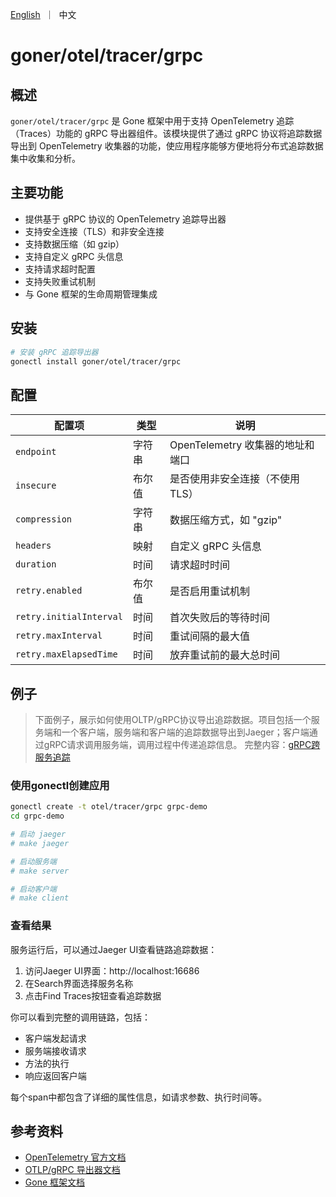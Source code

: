 <p>
    <a href="README.md">English</a>&nbsp ｜&nbsp 中文
</p>

# goner/otel/tracer/grpc

## 概述

`goner/otel/tracer/grpc` 是 Gone 框架中用于支持 OpenTelemetry 追踪（Traces）功能的 gRPC 导出器组件。该模块提供了通过 gRPC 协议将追踪数据导出到 OpenTelemetry 收集器的功能，使应用程序能够方便地将分布式追踪数据集中收集和分析。

## 主要功能

- 提供基于 gRPC 协议的 OpenTelemetry 追踪导出器
- 支持安全连接（TLS）和非安全连接
- 支持数据压缩（如 gzip）
- 支持自定义 gRPC 头信息
- 支持请求超时配置
- 支持失败重试机制
- 与 Gone 框架的生命周期管理集成

## 安装

```bash
# 安装 gRPC 追踪导出器
gonectl install goner/otel/tracer/grpc
```

## 配置

| 配置项 | 类型 | 说明 |
| --- | --- | --- |
| `endpoint` | 字符串 | OpenTelemetry 收集器的地址和端口 |
| `insecure` | 布尔值 | 是否使用非安全连接（不使用 TLS） |
| `compression` | 字符串 | 数据压缩方式，如 "gzip" |
| `headers` | 映射 | 自定义 gRPC 头信息 |
| `duration` | 时间 | 请求超时时间 |
| `retry.enabled` | 布尔值 | 是否启用重试机制 |
| `retry.initialInterval` | 时间 | 首次失败后的等待时间 |
| `retry.maxInterval` | 时间 | 重试间隔的最大值 |
| `retry.maxElapsedTime` | 时间 | 放弃重试前的最大总时间 |

## 例子
> 下面例子，展示如何使用OLTP/gRPC协议导出追踪数据。项目包括一个服务端和一个客户端，服务端和客户端的追踪数据导出到Jaeger；客户端通过gRPC请求调用服务端，调用过程中传递追踪信息。
> 完整内容：[gRPC跨服务追踪](../../../examples/otel/tracer/grpc)

### 使用gonectl创建应用
```bash
gonectl create -t otel/tracer/grpc grpc-demo
cd grpc-demo

# 启动 jaeger
# make jaeger

# 启动服务端
# make server

# 启动客户端
# make client
```

### 查看结果

服务运行后，可以通过Jaeger UI查看链路追踪数据：

1. 访问Jaeger UI界面：http://localhost:16686
2. 在Search界面选择服务名称
3. 点击Find Traces按钮查看追踪数据

你可以看到完整的调用链路，包括：
- 客户端发起请求
- 服务端接收请求
- 方法的执行
- 响应返回客户端

每个span中都包含了详细的属性信息，如请求参数、执行时间等。

## 参考资料

- [OpenTelemetry 官方文档](https://opentelemetry.io/docs/)
- [OTLP/gRPC 导出器文档](https://opentelemetry.io/docs/specs/otlp/#otlpgrpc)
- [Gone 框架文档](https://github.com/gone-io/gone)